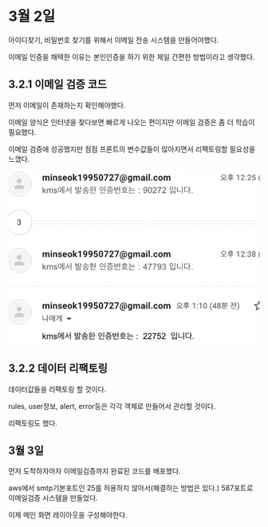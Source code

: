 # 3월 2일

아이디찾기, 비밀번호 찾기를 위해서 이메일 전송 시스템을 만들어야했다.

이메일 인증을 채택한 이유는 본인인증을 하기 위한 제일 간편한 방법이라고 생각했다.

## 3.2.1 이메일 검증 코드

먼저 이메일이 존재하는지 확인해야했다.

이메일 양식은 인터넷을 찾다보면 빠르게 나오는 편이지만 이메일 검증은 좀 더 학습이 필요했다.

이메일 검증에 성공했지만 점점 프론트의 변수값들이 많아지면서 리팩토링할 필요성을 느꼈다.

![](img/emailcert.png)  



## 3.2.2 데이터 리팩토링

데이터값들을 리팩토링 할 것이다.

rules, user정보, alert, error등은 각각 객체로 만들어서 관리할 것이다.

리팩토링도 했다.

## 3월 3일

먼저 도착하자마자 이메일검증까지 완료된 코드를 배포했다.

aws에서 smtp기본포트인 25를 허용하지 않아서(해결하는 방법은 있다.) 587포트로 이메일검증 시스템을 만들었다.

이제 메인 화면 레이아웃을 구성해야한다.



